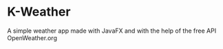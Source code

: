 # K-Weather
A simple weather app made with JavaFX and with the help of the free API OpenWeather.org
